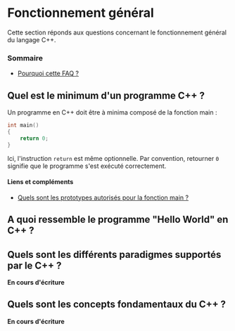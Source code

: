 # Fonctionnement général

Cette section réponds aux questions concernant le fonctionnement général du langage C++.

### Sommaire

 - [Pourquoi cette FAQ ?](#pourquoi-cette-faq-)

## Quel est le minimum d'un programme C++ ?

Un programme en C++ doit être à minima composé de la fonction main :

```cpp
int main()
{    
    return 0;
}
```

Ici, l'instruction ```return``` est même optionnelle. Par convention, retourner ```0``` signifie que le programme s'est exécuté correctement.

#### Liens et compléments
 - [Quels sont les prototypes autorisés pour la fonction main ?](https://github.com/cpp-faq/cpp-faq/tree/develop/faq/fr-FR/.faq/404.md)

## A quoi ressemble le programme "Hello World" en C++ ?

## Quels sont les différents paradigmes supportés par le C++ ?

**En cours d'écriture**

## Quels sont les concepts fondamentaux du C++ ?

**En cours d'écriture**
